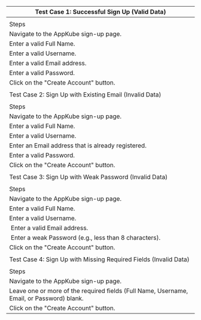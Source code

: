 | Test Case 1: Successful Sign Up (Valid Data)                                              |
| ----------------------------------------------------------------------------------------- |
|                                                                                           |  |  |  |
| Steps                                                                                     | Actions | Expected Result | Actual Result |
| Navigate to the AppKube sign-up page.                                                     |  |  |  |
| Enter a valid Full Name.                                                                  |  |  |  |
| Enter a valid Username.                                                                   | Fill in all fields with correct information. | User should be successfully registered. | User is successfully registered. |
| Enter a valid Email address.                                                              | Verify that the password meets the minimum requirements. | User is redirected to the AppKube dashboard or a confirmation page. | User is redirected to the expected page. |
| Enter a valid Password.                                                                   | Click on the "Create Account" button. | User account details are stored in the database. | User account details are confirmed to be stored in the database. |
| Click on the "Create Account" button.                                                     |  |  |  |
|                                                                                           |  |  |  |
| Test Case 2: Sign Up with Existing Email (Invalid Data)                                   |
|                                                                                           |  |  |  |
| Steps                                                                                     | Actions | Expected Result | Actual Result: |
| Navigate to the AppKube sign-up page.                                                     |  |  |  |
| Enter a valid Full Name.                                                                  | Fill in all fields with correct information. | User should receive an error message indicating that the email address is already in use. | User receives the expected error message. |
| Enter a valid Username.                                                                   | Use an email address that is already associated with an existing account. | User should not be allowed to proceed with the sign-up process. | User is prevented from proceeding with the sign-up using an existing email. |
| Enter an Email address that is already registered.                                        | Click on the "Create Account" button. |  |  |
| Enter a valid Password.                                                                   |  |  |  |
| Click on the "Create Account" button.                                                     |  |  |  |
|                                                                                           |  |  |  |
| Test Case 3: Sign Up with Weak Password (Invalid Data)                                    |
|                                                                                           |  |  |  |
| Steps                                                                                     | Actions | Expected Result | Actual Result: |
| Navigate to the AppKube sign-up page.                                                     |  |  |  |
| Enter a valid Full Name.                                                                  | Fill in all fields with correct information. | User should receive an error message indicating that the password is too weak. | User receives the expected error message. |
| Enter a valid Username.                                                                   | Use a password that does not meet the minimum strength requirements. | User should not be allowed to proceed with the sign-up process. | User is prevented from proceeding with the sign-up using a weak password. |
|  Enter a valid Email address.                                                             | Click on the "Create Account" button. |  |  |
|  Enter a weak Password (e.g., less than 8 characters).                                    |  |  |  |
| Click on the "Create Account" button.                                                     |  |  |  |
|                                                                                           |  |  |  |
| Test Case 4: Sign Up with Missing Required Fields (Invalid Data)                          |
|                                                                                           |  |  |  |
| Steps                                                                                     | Actions | Expected Result | Actual Result: |
| Navigate to the AppKube sign-up page.                                                     |  |  |  |
| Leave one or more of the required fields (Full Name, Username, Email, or Password) blank. | Leave one or more required fields empty. | User should receive appropriate error messages for each missing field. | User receives the expected error messages. |
| Click on the "Create Account" button.                                                     | Click on the "Create Account" button. | User should not be allowed to proceed with the sign-up process until all required fields are filled. | User is prevented from proceeding with the sign-up until all required fields are filled. |